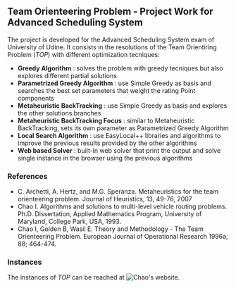 ## Team Orienteering Problem - Project Work for Advanced Scheduling System

The project is developed for the Advanced Scheduling System exam of University of Udine. It consists in the resolutions of the Team Orientiring Problem (_TOP_) with different optimization tecniques:
+ **Greedy Algorithm** : solves the problem with greedy tecniques but also explores different partial solutions 
+ **Parametrized Greedy Algorithm** : use Simple Greedy as basis and searches the best set parameters that weight the rating Point components 
+ **Metaheuristic BackTracking** : use Simple Greedy as basis and explores the other solutions branches
+ **Metaheuristic BackTracking Focus** : similar to Metaheuristic BackTracking, sets its own parameter as Parametrized Greedy Algorithm
+ **Local Search Algorithm** : use EasyLocal++ libraries and algorithms to improve the previous results provided by the other algorithms
+ **Web based Solver** : built-in web solver that print the output and solve single instance in the browser using the previous algorithms

### References

- C. Archetti, A. Hertz, and M.G. Speranza. Metaheuristics for the team orienteering problem. Journal of Heuristics, 13, 49-76, 2007
- Chao I. Algorithms and solutions to multi-level vehicle routing problems. Ph.D. Dissertation, Applied Mathematics Program, University of Maryland, College Park, USA, 1993.
- Chao I, Golden B, Wasil E. Theory and Methodology - The Team Orienteering Problem. European Journal of Operational Research 1996a; 88; 464-474.

### Instances

The instances of _TOP_ can be reached at ![Chao's website](https://drive.google.com/uc?export=download&id=0B6LVUFLjwlvdTEpKQWNXdGJkMVE).
